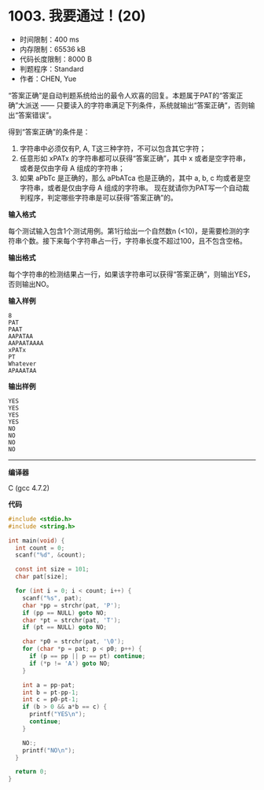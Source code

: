 # 1003. 我要通过！(20)

- 时间限制：400 ms
- 内存限制：65536 kB
- 代码长度限制：8000 B
- 判题程序：Standard
- 作者：CHEN, Yue

“答案正确”是自动判题系统给出的最令人欢喜的回复。本题属于PAT的“答案正确”大派送 —— 只要读入的字符串满足下列条件，系统就输出“答案正确”，否则输出“答案错误”。

得到“答案正确”的条件是：

1. 字符串中必须仅有P, A, T这三种字符，不可以包含其它字符；
2. 任意形如 xPATx 的字符串都可以获得“答案正确”，其中 x 或者是空字符串，或者是仅由字母 A 组成的字符串；
3. 如果 aPbTc 是正确的，那么 aPbATca 也是正确的，其中 a, b, c 均或者是空字符串，或者是仅由字母 A 组成的字符串。
现在就请你为PAT写一个自动裁判程序，判定哪些字符串是可以获得“答案正确”的。

**输入格式**

每个测试输入包含1个测试用例。第1行给出一个自然数n (<10)，是需要检测的字符串个数。接下来每个字符串占一行，字符串长度不超过100，且不包含空格。

**输出格式**

每个字符串的检测结果占一行，如果该字符串可以获得“答案正确”，则输出YES，否则输出NO。

**输入样例**

```
8
PAT
PAAT
AAPATAA
AAPAATAAAA
xPATx
PT
Whatever
APAAATAA
```

**输出样例**

```
YES
YES
YES
YES
NO
NO
NO
NO
```

----------

**编译器**

C (gcc 4.7.2)

**代码**

```c
#include <stdio.h>
#include <string.h>

int main(void) {
  int count = 0;
  scanf("%d", &count);

  const int size = 101;
  char pat[size];

  for (int i = 0; i < count; i++) {
    scanf("%s", pat);
    char *pp = strchr(pat, 'P');
    if (pp == NULL) goto NO;
    char *pt = strchr(pat, 'T');
    if (pt == NULL) goto NO;

    char *p0 = strchr(pat, '\0');
    for (char *p = pat; p < p0; p++) {
      if (p == pp || p == pt) continue;
      if (*p != 'A') goto NO;
    }

    int a = pp-pat;
    int b = pt-pp-1;
    int c = p0-pt-1;
    if (b > 0 && a*b == c) {
      printf("YES\n");
      continue;
    }

    NO:;
    printf("NO\n");
  }

  return 0;
}
```
